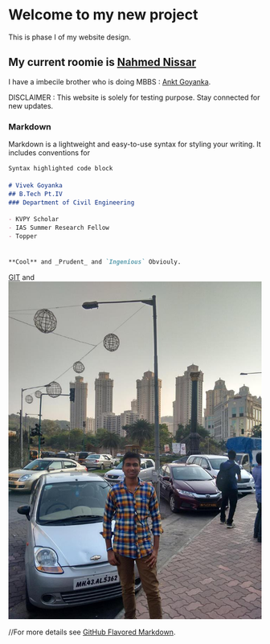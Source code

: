 # Welcome to my new project
This is phase I of my website design.

## My current roomie is [Nahmed Nissar](https://www.linkedin.com/in/nahmed-nissar-a4411b145/)

I have a imbecile brother who is doing MBBS : [Ankt Goyanka](https://www.facebook.com/ankit.goyanka). 

DISCLAIMER : This website is solely for testing purpose. Stay connected for new updates.

### Markdown

Markdown is a lightweight and easy-to-use syntax for styling your writing. It includes conventions for

```markdown
Syntax highlighted code block

# Vivek Goyanka 
## B.Tech Pt.IV
### Department of Civil Engineering

- KVPY Scholar
- IAS Summer Research Fellow
- Topper


**Cool** and _Prudent_ and `Ingenious` Obviouly.

```
[GIT](https://github.com/vivekgoyanka/bionic1) and ![Image](https://github.com/vivekgoyanka/vivekgoyanka.github.io/blob/master/vk1.jpg)

//For more details see [GitHub Flavored Markdown](https://guides.github.com/features/mastering-markdown/).

